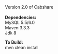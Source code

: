 Version 2.0 of Cabshare <br/>
<br/>
<b>Dependencies:</b><br/>
MySQL 5.5/6.0<br/>
Maven 3.3.3<br/>
Jdk 8<br/>

<b>To Build:</b><br/>
mvn clean install
